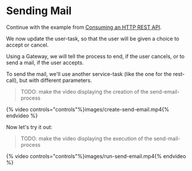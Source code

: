 # Sending Mail

Continue with the example from [Consuming an HTTP REST API](consuming-rest-api.md).

We now update the user-task, so that the user will be given a choice to accept or cancel.

Using a Gateway, we will tell the process to end, if the user cancels, or to send a mail, if the user accepts.

To send the mail, we'll use another service-task (like the one for the rest-call), but with different parameters.

> TODO: make the video displaying the creation of the send-email-process

{% video controls="controls"%}images/create-send-email.mp4{% endvideo %}

Now let's try it out:

> TODO: make the video displaying the execution of the send-mail-process

{% video controls="controls"%}images/run-send-email.mp4{% endvideo %}